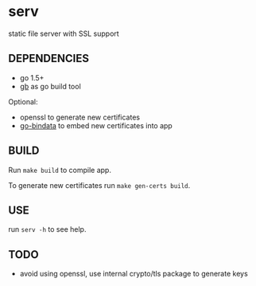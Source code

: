# serv
static file server with SSL support

## DEPENDENCIES

* go 1.5+
* [gb](https://github.com/constabulary/gb) as go build tool

Optional:
* openssl to generate new certificates
* [go-bindata](https://github.com/jteeuwen/go-bindata) to embed new certificates into app

## BUILD

Run `make build` to compile app.

To generate new certificates run `make gen-certs build`.

## USE

run `serv -h` to see help.

## TODO

* avoid using openssl, use internal crypto/tls package to generate keys
